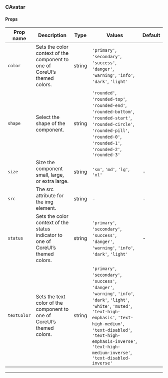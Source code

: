 ### CAvatar

#### Props

| Prop name              | Description                                                                      | Type   | Values                                                                                                                                                                                                                                                                          | Default |
| ---------------------- | -------------------------------------------------------------------------------- | ------ | ------------------------------------------------------------------------------------------------------------------------------------------------------------------------------------------------------------------------------------------------------------------------------- | ------- |
| <code>color</code>     | Sets the color context of the component to one of CoreUI’s themed colors.        | string | `'primary'`, `'secondary'`, `'success'`, `'danger'`, `'warning'`, `'info'`, `'dark'`, `'light'`                                                                                                                                                                                 |         |
| <code>shape</code>     | Select the shape of the component.                                               | string | `'rounded'`, `'rounded-top'`, `'rounded-end'`, `'rounded-bottom'`, `'rounded-start'`, `'rounded-circle'`, `'rounded-pill'`, `'rounded-0'`, `'rounded-1'`, `'rounded-2'`, `'rounded-3'`                                                                                          |         |
| <code>size</code>      | Size the component small, large, or extra large.                                 | string | `'sm'`, `'md'`, `'lg'`, `'xl'`                                                                                                                                                                                                                                                  | -       |
| <code>src</code>       | The src attribute for the img element.                                           | string | -                                                                                                                                                                                                                                                                               | -       |
| <code>status</code>    | Sets the color context of the status indicator to one of CoreUI’s themed colors. | string | `'primary'`, `'secondary'`, `'success'`, `'danger'`, `'warning'`, `'info'`, `'dark'`, `'light'`                                                                                                                                                                                 | -       |
| <code>textColor</code> | Sets the text color of the component to one of CoreUI’s themed colors.           | string | `'primary'`, `'secondary'`, `'success'`, `'danger'`, `'warning'`, `'info'`, `'dark'`, `'light'`, `'white'`, `'muted'`, `'text-high-emphasis'`, `'text-high-medium'`, `'text-disabled'`, `'text-high-emphasis-inverse'`, `'text-high-medium-inverse'`, `'text-disabled-inverse'` |         |

---
